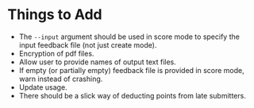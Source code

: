 # Things to Add

- The `--input` argument should be used in score mode to specify the input feedback file (not just create mode).
- Encryption of pdf files.
- Allow user to provide names of output text files.
- If empty (or partially empty) feedback file is provided in score mode, warn instead of crashing.
- Update usage.
- There should be a slick way of deducting points from late submitters.
